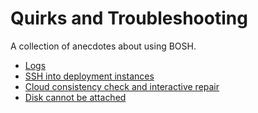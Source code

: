 # Quirks and Troubleshooting

A collection of anecdotes about using BOSH.

* [Logs](logs.md)
* [SSH into deployment instances](ssh.md)
* [Cloud consistency check and interactive repair](cloudcheck.md)
* [Disk cannot be attached](disk-cannot-be-attached.md)

